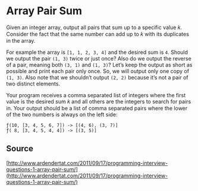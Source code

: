 # Array Pair Sum

Given an integer array, output all pairs that sum up to a specific value 𝑘.
Consider the fact that the same number can add up to 𝑘 with its duplicates in
the array.

For example the array is `[1, 1, 2, 3, 4]` and the desired sum is `4`. Should we
output the pair `(1, 3)` twice or just once? Also do we output the reverse of a
pair, meaning both `(3, 1)` and `(1, 3)`? Let’s keep the output as short as
possible and print each pair only once. So, we will output only one copy of
`(1, 3)`. Also note that we shouldn’t output `(2, 2)` because it’s not a pair of
two distinct elements.

Your program receives a comma separated list of integers where the first value
is the desired sum 𝑘 and all others are the integers to search for pairs in.
Your output should be a list of comma separated pairs where the lower of the two
numbers is always on the left side:

```
ƒ(10, [3, 4, 5, 6, 7]) -> [(4, 6), (3, 7)]
ƒ( 8, [3, 4, 5, 4, 4]) -> [(3, 5)]
```

## Source

[http://www.ardendertat.com/2011/09/17/programming-interview-questions-1-array-pair-sum/](http://www.ardendertat.com/2011/09/17/programming-interview-questions-1-array-pair-sum/)